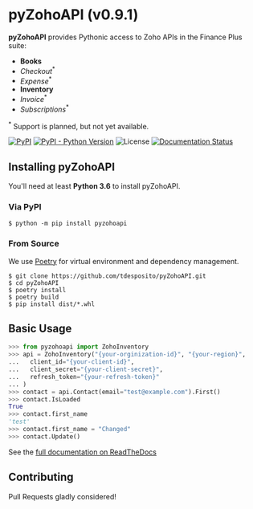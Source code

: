 # pyZohoAPI (v0.9.1)
 **pyZohoAPI** provides Pythonic access to Zoho APIs in the Finance Plus suite:
 * **Books**
 * *Checkout*<sup>*</sup>
 * *Expense*<sup>*</sup>
 * **Inventory**
 * *Invoice*<sup>*</sup>
 * *Subscriptions*<sup>*</sup>

<sup>*</sup> Support is planned, but not yet available.

[![PyPI](https://img.shields.io/pypi/v/pyzohoapi)](https://pypi.org/project/pyzohoapi/)
[![PyPI - Python Version](https://img.shields.io/pypi/pyversions/pyzohoapi)](https://pypi.org/project/pyzohoapi/)
![License](https://img.shields.io/github/license/tdesposito/pyZohoAPI)
[![Documentation Status](https://readthedocs.org/projects/pyzohoapi/badge/?version=latest)](https://pyzohoapi.readthedocs.io/en/latest/?badge=latest)

## Installing pyZohoAPI
<!-- start installation -->

You'll need at least **Python 3.6** to install pyZohoAPI.

### Via PyPI
```console
$ python -m pip install pyzohoapi
```

### From Source
We use [Poetry](https://python-poetry.org/) for virtual environment and
dependency management.
```console
$ git clone https://github.com/tdesposito/pyZohoAPI.git
$ cd pyZohoAPI
$ poetry install
$ poetry build
$ pip install dist/*.whl
```
<!-- end installation -->

## Basic Usage

<!-- start basic-usage -->
```python
>>> from pyzohoapi import ZohoInventory
>>> api = ZohoInventory("{your-orginization-id}", "{your-region}",
...   client_id="{your-client-id}",
...   client_secret="{your-client-secret}",
...   refresh_token="{your-refresh-token}"
... )
>>> contact = api.Contact(email="test@example.com").First()
>>> contact.IsLoaded
True
>>> contact.first_name
'test'
>>> contact.first_name = "Changed"
>>> contact.Update()
```
<!-- end basic-usage -->

See the [full documentation on ReadTheDocs](https://pyzohoapi.readthedocs.io/en/latest/)

## Contributing
Pull Requests gladly considered!
